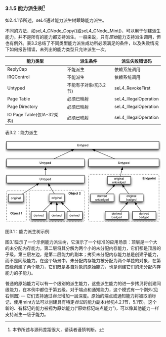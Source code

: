 ### 3.1.5  能力派生树[^1]

如2.4.1节所述，seL4通过能力派生树跟踪能力派生。

不同的方法，如seL4_CNode_Copy()或seL4_CNode_Mint()，可以用于创建派生能力。并不是所有的能力都支持派生。一般来说，只有*原始*能力支持派生调用，但也有例外。表3.2总结了不同类型能力派生成功所必须满足的条件，以及失败情况下如何报告错误，未列出的能力类型只允许派生一次。

能力类型 | 派生条件 | 派生失败错误码
-- | -- | --
ReplyCap | 不能派生 | 依赖系统调用
IRQControl | 不能派生 | 依赖系统调用
Untyped | 不能有子对象(见3.2节) | seL4_RevokeFirst
Page Table | 必须已映射 | seL4_IllegalOperation
Page Directory | 必须已映射 | seL4_IllegalOperation
IO Page Table(仅IA-32架构) | 必须已映射 | seL4_IllegalOperation

表3.2：能力派生

![图3.1](3.1.jpg)

图3.1：能力派生树示例

图3.1显示了一个示例能力派生树，它演示了一个标准的应用场景：顶层是一个大的未分配内存能力。第二层将其分解为两个小的未分配内存能力，它们都是顶层的子级。第三层左边，是第二层能力的副本；拷贝未分配内存能力总是创建子能力，而不是同级能力。在这个场景中，未分配内存能力被分配为两个单独的对象，在第四级创建了两个能力，它们既是各自对象的原始能力，也是创建它们的未分配内存能力的子能力。

普通的原始能力可以有一个级别的派生能力，这些派生能力的进一步拷贝将创建同级能力，在本例中都位于第五级。对于端点和通知能力，这个模式有一个例外(见右侧图) — 它们支持通过*标记*增加一层深度。原始的端点或通知能力将被取消标记，使用mint方法可以创建具有特定*标记*的能力副本(参见4.2.1节，5.1节)，这个新的、有标记的能力被视为原始能力(“原始标记端点能力”)，可以像其他能力一样支持派生一级子能力。

[^1]: 本节所述与源码差距很大，请读者谨慎判断。
